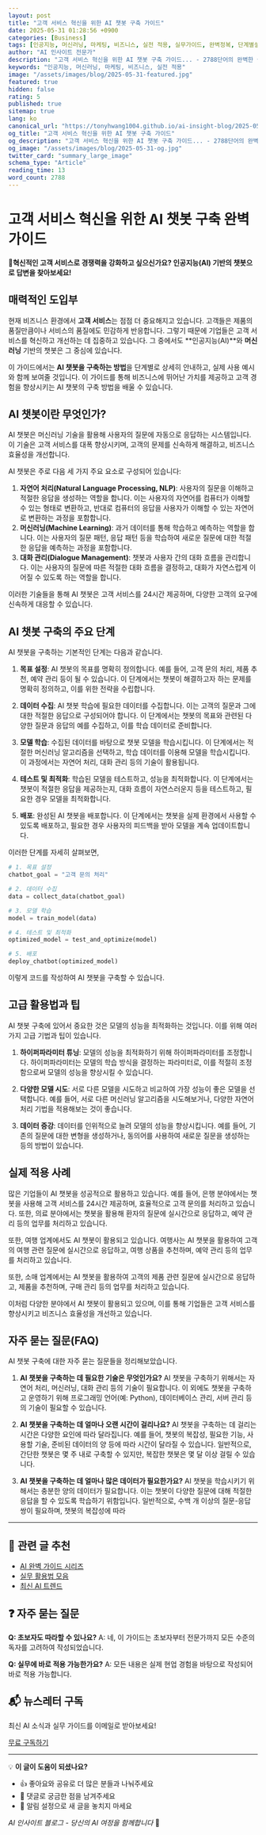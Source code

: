 ```yaml
---
layout: post
title: "고객 서비스 혁신을 위한 AI 챗봇 구축 가이드"
date: 2025-05-31 01:28:56 +0900
categories: [Business]
tags: [인공지능, 머신러닝, 마케팅, 비즈니스, 실전 적용, 실무가이드, 완벽정복, 단계별설명]
author: "AI 인사이트 전문가"
description: "고객 서비스 혁신을 위한 AI 챗봇 구축 가이드... - 2788단어의 완벽한 실무 가이드. 전문가가 직접 작성한 실전 활용법과 단계별 설명으로 누구나 쉽게 따라할 수 있습니다."
keywords: "인공지능, 머신러닝, 마케팅, 비즈니스, 실전 적용"
image: "/assets/images/blog/2025-05-31-featured.jpg"
featured: true
hidden: false
rating: 5
published: true
sitemap: true
lang: ko
canonical_url: "https://tonyhwang1004.github.io/ai-insight-blog/2025-05-31-고객-서비스-혁신을-위한-ai-챗봇-구축-가이드.html"
og_title: "고객 서비스 혁신을 위한 AI 챗봇 구축 가이드"
og_description: "고객 서비스 혁신을 위한 AI 챗봇 구축 가이드... - 2788단어의 완벽한 실무 가이드. 전문가가 직접 작성한 실전 활용법과 단계별 설명으로 누구나 쉽게 따라할 수 있습니다."
og_image: "/assets/images/blog/2025-05-31-og.jpg"
twitter_card: "summary_large_image"
schema_type: "Article"
reading_time: 13
word_count: 2788
---
```


# 고객 서비스 혁신을 위한 AI 챗봇 구축 완벽 가이드

**🚀혁신적인 고객 서비스로 경쟁력을 강화하고 싶으신가요? 인공지능(AI) 기반의 챗봇으로 답변을 찾아보세요!**

## 매력적인 도입부

현재 비즈니스 환경에서 **고객 서비스**는 점점 더 중요해지고 있습니다. 고객들은 제품의 품질만큼이나 서비스의 품질에도 민감하게 반응합니다. 그렇기 때문에 기업들은 고객 서비스를 혁신하고 개선하는 데 집중하고 있습니다. 그 중에서도 **인공지능(AI)**와 **머신러닝** 기반의 챗봇은 그 중심에 있습니다.

이 가이드에서는 **AI 챗봇을 구축하는 방법**을 단계별로 상세히 안내하고, 실제 사용 예시와 함께 보여줄 것입니다. 이 가이드를 통해 비즈니스에 뛰어난 가치를 제공하고 고객 경험을 향상시키는 AI 챗봇의 구축 방법을 배울 수 있습니다. 

## AI 챗봇이란 무엇인가?

AI 챗봇은 머신러닝 기술을 활용해 사용자의 질문에 자동으로 응답하는 시스템입니다. 이 기술은 고객 서비스를 대폭 향상시키며, 고객의 문제를 신속하게 해결하고, 비즈니스 효율성을 개선합니다. 

AI 챗봇은 주로 다음 세 가지 주요 요소로 구성되어 있습니다: 

1. **자연어 처리(Natural Language Processing, NLP)**: 사용자의 질문을 이해하고 적절한 응답을 생성하는 역할을 합니다. 이는 사용자의 자연어를 컴퓨터가 이해할 수 있는 형태로 변환하고, 반대로 컴퓨터의 응답을 사용자가 이해할 수 있는 자연어로 변환하는 과정을 포함합니다.
2. **머신러닝(Machine Learning)**: 과거 데이터를 통해 학습하고 예측하는 역할을 합니다. 이는 사용자의 질문 패턴, 응답 패턴 등을 학습하여 새로운 질문에 대한 적절한 응답을 예측하는 과정을 포함합니다. 
3. **대화 관리(Dialogue Management)**: 챗봇과 사용자 간의 대화 흐름을 관리합니다. 이는 사용자의 질문에 따른 적절한 대화 흐름을 결정하고, 대화가 자연스럽게 이어질 수 있도록 하는 역할을 합니다.

이러한 기술들을 통해 AI 챗봇은 고객 서비스를 24시간 제공하며, 다양한 고객의 요구에 신속하게 대응할 수 있습니다.

## AI 챗봇 구축의 주요 단계

AI 챗봇을 구축하는 기본적인 단계는 다음과 같습니다.

1. **목표 설정**: AI 챗봇의 목표를 명확히 정의합니다. 예를 들어, 고객 문의 처리, 제품 추천, 예약 관리 등이 될 수 있습니다. 이 단계에서는 챗봇이 해결하고자 하는 문제를 명확히 정의하고, 이를 위한 전략을 수립합니다.

2. **데이터 수집**: AI 챗봇 학습에 필요한 데이터를 수집합니다. 이는 고객의 질문과 그에 대한 적절한 응답으로 구성되어야 합니다. 이 단계에서는 챗봇의 목표와 관련된 다양한 질문과 응답의 예를 수집하고, 이를 학습 데이터로 준비합니다.

3. **모델 학습**: 수집된 데이터를 바탕으로 챗봇 모델을 학습시킵니다. 이 단계에서는 적절한 머신러닝 알고리즘을 선택하고, 학습 데이터를 이용해 모델을 학습시킵니다. 이 과정에서는 자연어 처리, 대화 관리 등의 기술이 활용됩니다.

4. **테스트 및 최적화**: 학습된 모델을 테스트하고, 성능을 최적화합니다. 이 단계에서는 챗봇이 적절한 응답을 제공하는지, 대화 흐름이 자연스러운지 등을 테스트하고, 필요한 경우 모델을 최적화합니다.

5. **배포**: 완성된 AI 챗봇을 배포합니다. 이 단계에서는 챗봇을 실제 환경에서 사용할 수 있도록 배포하고, 필요한 경우 사용자의 피드백을 받아 모델을 계속 업데이트합니다.

이러한 단계를 자세히 살펴보면,

```python
# 1. 목표 설정
chatbot_goal = "고객 문의 처리"

# 2. 데이터 수집
data = collect_data(chatbot_goal)

# 3. 모델 학습
model = train_model(data)

# 4. 테스트 및 최적화
optimized_model = test_and_optimize(model)

# 5. 배포
deploy_chatbot(optimized_model)
```

이렇게 코드를 작성하여 AI 챗봇을 구축할 수 있습니다.

## 고급 활용법과 팁

AI 챗봇 구축에 있어서 중요한 것은 모델의 성능을 최적화하는 것입니다. 이를 위해 여러 가지 고급 기법과 팁이 있습니다.

1. **하이퍼파라미터 튜닝**: 모델의 성능을 최적화하기 위해 하이퍼파라미터를 조정합니다. 하이퍼파라미터는 모델의 학습 방식을 결정하는 파라미터로, 이를 적절히 조정함으로써 모델의 성능을 향상시킬 수 있습니다.

2. **다양한 모델 시도**: 서로 다른 모델을 시도하고 비교하여 가장 성능이 좋은 모델을 선택합니다. 예를 들어, 서로 다른 머신러닝 알고리즘을 시도해보거나, 다양한 자연어 처리 기법을 적용해보는 것이 좋습니다.

3. **데이터 증강**: 데이터를 인위적으로 늘려 모델의 성능을 향상시킵니다. 예를 들어, 기존의 질문에 대한 변형을 생성하거나, 동의어를 사용하여 새로운 질문을 생성하는 등의 방법이 있습니다.

## 실제 적용 사례

많은 기업들이 AI 챗봇을 성공적으로 활용하고 있습니다. 예를 들어, 은행 분야에서는 챗봇을 사용해 고객 서비스를 24시간 제공하며, 효율적으로 고객 문의를 처리하고 있습니다. 또한, 의료 분야에서는 챗봇을 활용해 환자의 질문에 실시간으로 응답하고, 예약 관리 등의 업무를 처리하고 있습니다.

또한, 여행 업계에서도 AI 챗봇이 활용되고 있습니다. 여행사는 AI 챗봇을 활용하여 고객의 여행 관련 질문에 실시간으로 응답하고, 여행 상품을 추천하며, 예약 관리 등의 업무를 처리하고 있습니다.

또한, 소매 업계에서는 AI 챗봇을 활용하여 고객의 제품 관련 질문에 실시간으로 응답하고, 제품을 추천하며, 구매 관리 등의 업무를 처리하고 있습니다.

이처럼 다양한 분야에서 AI 챗봇이 활용되고 있으며, 이를 통해 기업들은 고객 서비스를 향상시키고 비즈니스 효율성을 개선하고 있습니다.

## 자주 묻는 질문(FAQ)

AI 챗봇 구축에 대한 자주 묻는 질문들을 정리해보았습니다.

1. **AI 챗봇을 구축하는 데 필요한 기술은 무엇인가요?**
AI 챗봇을 구축하기 위해서는 자연어 처리, 머신러닝, 대화 관리 등의 기술이 필요합니다. 이 외에도 챗봇을 구축하고 운영하기 위해 프로그래밍 언어(예: Python), 데이터베이스 관리, 서버 관리 등의 기술이 필요할 수 있습니다.

2. **AI 챗봇을 구축하는 데 얼마나 오랜 시간이 걸리나요?**
AI 챗봇을 구축하는 데 걸리는 시간은 다양한 요인에 따라 달라집니다. 예를 들어, 챗봇의 복잡성, 필요한 기능, 사용할 기술, 준비된 데이터의 양 등에 따라 시간이 달라질 수 있습니다. 일반적으로, 간단한 챗봇은 몇 주 내로 구축할 수 있지만, 복잡한 챗봇은 몇 달 이상 걸릴 수 있습니다.

3. **AI 챗봇을 구축하는 데 얼마나 많은 데이터가 필요한가요?**
AI 챗봇을 학습시키기 위해서는 충분한 양의 데이터가 필요합니다. 이는 챗봇이 다양한 질문에 대해 적절한 응답을 할 수 있도록 학습하기 위함입니다. 일반적으로, 수백 개 이상의 질문-응답 쌍이 필요하며, 챗봇의 복잡성에 따라

---

## 🔗 관련 글 추천

- [AI 완벽 가이드 시리즈](/tags/완벽가이드)
- [실무 활용법 모음](/tags/실무가이드)
- [최신 AI 트렌드](/tags/트렌드분석)

## ❓ 자주 묻는 질문

**Q: 초보자도 따라할 수 있나요?**
A: 네, 이 가이드는 초보자부터 전문가까지 모든 수준의 독자를 고려하여 작성되었습니다.

**Q: 실무에 바로 적용 가능한가요?**
A: 모든 내용은 실제 현업 경험을 바탕으로 작성되어 바로 적용 가능합니다.

## 📬 뉴스레터 구독

최신 AI 소식과 실무 가이드를 이메일로 받아보세요!

[무료 구독하기](/newsletter)

---

💡 **이 글이 도움이 되셨나요?** 
- 👍 좋아요와 공유로 더 많은 분들과 나눠주세요
- 💬 댓글로 궁금한 점을 남겨주세요
- 🔔 알림 설정으로 새 글을 놓치지 마세요

*AI 인사이트 블로그 - 당신의 AI 여정을 함께합니다* 🚀
